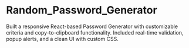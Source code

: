 # Random_Password_Generator
Built a responsive React-based Password Generator with customizable criteria and copy-to-clipboard functionality. Included real-time validation, popup alerts, and a clean UI with custom CSS.

